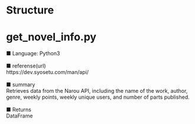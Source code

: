# Structure
<h1>get_novel_info.py</h1>
■ Language: Python3<br><br>
■ referense(url)<br>
https://dev.syosetu.com/man/api/<br><br>
■ summary<br>
Retrieves data from the Narou API, including the name of the work, author, genre, weekly points, weekly unique users, and number of parts published.<br><br>
■ Returns<br>
DataFrame


